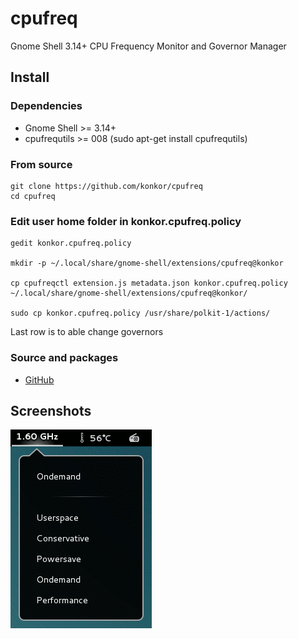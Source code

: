 # cpufreq
Gnome Shell 3.14+ CPU Frequency Monitor and Governor Manager

## Install
### Dependencies
* Gnome Shell >= 3.14+
* cpufrequtils >= 008 (sudo apt-get install cpufrequtils)

### From source
```
git clone https://github.com/konkor/cpufreq
cd cpufreq
```
### Edit user home folder in konkor.cpufreq.policy
```
gedit konkor.cpufreq.policy

mkdir -p ~/.local/share/gnome-shell/extensions/cpufreq@konkor

cp cpufreqctl extension.js metadata.json konkor.cpufreq.policy ~/.local/share/gnome-shell/extensions/cpufreq@konkor/

sudo cp konkor.cpufreq.policy /usr/share/polkit-1/actions/
```
Last row is to able change governors

### Source and packages
* [GitHub](https://github.com/konkor/cpufreq)

## Screenshots
![](/data/screenshots.png?raw=true)

